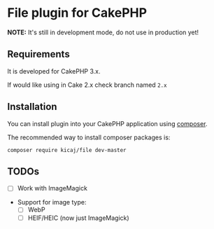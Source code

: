# File plugin for CakePHP

**NOTE:** It's still in development mode, do not use in production yet!

## Requirements

It is developed for CakePHP 3.x.

If would like using in Cake 2.x check branch named `2.x`

## Installation

You can install plugin into your CakePHP application using [composer](http://getcomposer.org).

The recommended way to install composer packages is:

```
composer require kicaj/file dev-master
```

## TODOs

- [ ] Work with ImageMagick
- Support for image type:
  - [ ] WebP
  - [ ] HEIF/HEIC (now just ImageMagick)
